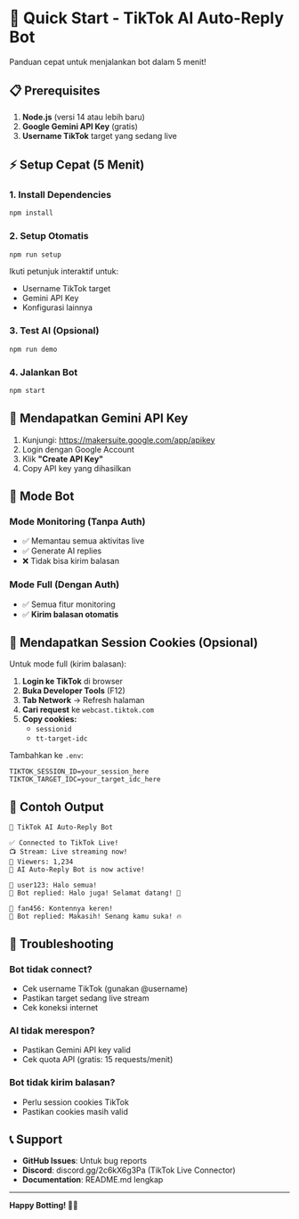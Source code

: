 # 🚀 Quick Start - TikTok AI Auto-Reply Bot

Panduan cepat untuk menjalankan bot dalam 5 menit!

## 📋 Prerequisites

1. **Node.js** (versi 14 atau lebih baru)
2. **Google Gemini API Key** (gratis)
3. **Username TikTok** target yang sedang live

## ⚡ Setup Cepat (5 Menit)

### 1. Install Dependencies
```bash
npm install
```

### 2. Setup Otomatis
```bash
npm run setup
```

Ikuti petunjuk interaktif untuk:
- Username TikTok target
- Gemini API Key
- Konfigurasi lainnya

### 3. Test AI (Opsional)
```bash
npm run demo
```

### 4. Jalankan Bot
```bash
npm start
```

## 🔑 Mendapatkan Gemini API Key

1. Kunjungi: https://makersuite.google.com/app/apikey
2. Login dengan Google Account
3. Klik **"Create API Key"**
4. Copy API key yang dihasilkan

## 🎯 Mode Bot

### Mode Monitoring (Tanpa Auth)
- ✅ Memantau semua aktivitas live
- ✅ Generate AI replies
- ❌ Tidak bisa kirim balasan

### Mode Full (Dengan Auth)
- ✅ Semua fitur monitoring
- ✅ **Kirim balasan otomatis**

## 📱 Mendapatkan Session Cookies (Opsional)

Untuk mode full (kirim balasan):

1. **Login ke TikTok** di browser
2. **Buka Developer Tools** (F12)
3. **Tab Network** → Refresh halaman
4. **Cari request** ke `webcast.tiktok.com`
5. **Copy cookies:**
   - `sessionid`
   - `tt-target-idc`

Tambahkan ke `.env`:
```env
TIKTOK_SESSION_ID=your_session_here
TIKTOK_TARGET_IDC=your_target_idc_here
```

## 🎨 Contoh Output

```
🤖 TikTok AI Auto-Reply Bot

✅ Connected to TikTok Live!
📺 Stream: Live streaming now!
👥 Viewers: 1,234
🤖 AI Auto-Reply Bot is now active!

💬 user123: Halo semua!
🤖 Bot replied: Halo juga! Selamat datang! 👋

💬 fan456: Kontennya keren!
🤖 Bot replied: Makasih! Senang kamu suka! 🔥
```

## 🚨 Troubleshooting

### Bot tidak connect?
- Cek username TikTok (gunakan @username)
- Pastikan target sedang live stream
- Cek koneksi internet

### AI tidak merespon?
- Pastikan Gemini API key valid
- Cek quota API (gratis: 15 requests/menit)

### Bot tidak kirim balasan?
- Perlu session cookies TikTok
- Pastikan cookies masih valid

## 📞 Support

- **GitHub Issues**: Untuk bug reports
- **Discord**: discord.gg/2c6kX6g3Pa (TikTok Live Connector)
- **Documentation**: README.md lengkap

---
**Happy Botting! 🤖✨** 